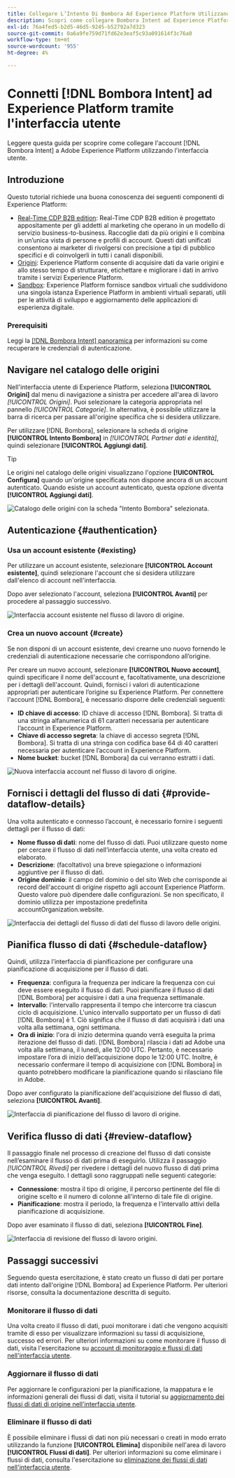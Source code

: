 ```yaml
---
title: Collegare L’Intento Di Bombora Ad Experience Platform Utilizzando L’Interfaccia Utente
description: Scopri come collegare Bombora Intent ad Experience Platform
exl-id: 76a4fed5-b2d5-46d5-9245-b52792a7d323
source-git-commit: 0a6a9fe759d71fd62e3eaf5c93a091614f3c76a0
workflow-type: tm+mt
source-wordcount: '955'
ht-degree: 4%

---
```


# Connetti [!DNL Bombora Intent] ad Experience Platform tramite l&#39;interfaccia utente

Leggere questa guida per scoprire come collegare l&#39;account [!DNL Bombora Intent] a Adobe Experience Platform utilizzando l&#39;interfaccia utente.

## Introduzione

Questo tutorial richiede una buona conoscenza dei seguenti componenti di Experience Platform:

* [Real-Time CDP B2B edition](../../../../../rtcdp/b2b-overview.md): Real-Time CDP B2B edition è progettato appositamente per gli addetti al marketing che operano in un modello di servizio business-to-business. Raccoglie dati da più origini e li combina in un’unica vista di persone e profili di account. Questi dati unificati consentono ai marketer di rivolgersi con precisione a tipi di pubblico specifici e di coinvolgerli in tutti i canali disponibili.
* [Origini](../../../../home.md): Experience Platform consente di acquisire dati da varie origini e allo stesso tempo di strutturare, etichettare e migliorare i dati in arrivo tramite i servizi Experience Platform.
* [Sandbox](../../../../../sandboxes/home.md): Experience Platform fornisce sandbox virtuali che suddividono una singola istanza Experience Platform in ambienti virtuali separati, utili per le attività di sviluppo e aggiornamento delle applicazioni di esperienza digitale.

### Prerequisiti

Leggi la [[!DNL Bombora Intent] panoramica](../../../../connectors/data-partners/bombora.md) per informazioni su come recuperare le credenziali di autenticazione.

## Navigare nel catalogo delle origini

Nell&#39;interfaccia utente di Experience Platform, seleziona **[!UICONTROL Origini]** dal menu di navigazione a sinistra per accedere all&#39;area di lavoro *[!UICONTROL Origini]*. Puoi selezionare la categoria appropriata nel pannello *[!UICONTROL Categorie]*. In alternativa, è possibile utilizzare la barra di ricerca per passare all&#39;origine specifica che si desidera utilizzare.

Per utilizzare [!DNL Bombora], selezionare la scheda di origine **[!UICONTROL Intento Bombora]** in *[!UICONTROL Partner dati e identità]*, quindi selezionare **[!UICONTROL Aggiungi dati]**.

>[!TIP]
>
>Le origini nel catalogo delle origini visualizzano l&#39;opzione **[!UICONTROL Configura]** quando un&#39;origine specificata non dispone ancora di un account autenticato. Quando esiste un account autenticato, questa opzione diventa **[!UICONTROL Aggiungi dati]**.

![Catalogo delle origini con la scheda &quot;Intento Bombora&quot; selezionata.](../../../../images/tutorials/create/bombora/catalog.png)

## Autenticazione {#authentication}

### Usa un account esistente {#existing}

Per utilizzare un account esistente, selezionare **[!UICONTROL Account esistente]**, quindi selezionare l&#39;account che si desidera utilizzare dall&#39;elenco di account nell&#39;interfaccia.

Dopo aver selezionato l&#39;account, seleziona **[!UICONTROL Avanti]** per procedere al passaggio successivo.

![Interfaccia account esistente nel flusso di lavoro di origine.](../../../../images/tutorials/create/bombora/existing.png)

### Crea un nuovo account {#create}

Se non disponi di un account esistente, devi crearne uno nuovo fornendo le credenziali di autenticazione necessarie che corrispondono all’origine.

Per creare un nuovo account, selezionare **[!UICONTROL Nuovo account]**, quindi specificare il nome dell&#39;account e, facoltativamente, una descrizione per i dettagli dell&#39;account. Quindi, fornisci i valori di autenticazione appropriati per autenticare l’origine su Experience Platform. Per connettere l&#39;account [!DNL Bombora], è necessario disporre delle credenziali seguenti:

* **ID chiave di accesso**: ID chiave di accesso [!DNL Bombora]. Si tratta di una stringa alfanumerica di 61 caratteri necessaria per autenticare l’account in Experience Platform.
* **Chiave di accesso segreta**: la chiave di accesso segreta [!DNL Bombora]. Si tratta di una stringa con codifica base 64 di 40 caratteri necessaria per autenticare l’account in Experience Platform.
* **Nome bucket**: bucket [!DNL Bombora] da cui verranno estratti i dati.

![Nuova interfaccia account nel flusso di lavoro di origine.](../../../../images/tutorials/create/bombora/new.png)

## Fornisci i dettagli del flusso di dati {#provide-dataflow-details}

Una volta autenticato e connesso l’account, è necessario fornire i seguenti dettagli per il flusso di dati:

* **Nome flusso di dati**: nome del flusso di dati. Puoi utilizzare questo nome per cercare il flusso di dati nell’interfaccia utente, una volta creato ed elaborato.
* **Descrizione**: (facoltativo) una breve spiegazione o informazioni aggiuntive per il flusso di dati.
* **Origine dominio**: il campo del dominio o del sito Web che corrisponde ai record dell&#39;account di origine rispetto agli account Experience Platform. Questo valore può dipendere dalle configurazioni. Se non specificato, il dominio utilizza per impostazione predefinita accountOrganization.website.

![Interfaccia dei dettagli del flusso di dati del flusso di lavoro delle origini.](../../../../images/tutorials/create/bombora/dataflow-detail.png)

## Pianifica flusso di dati {#schedule-dataflow}

Quindi, utilizza l’interfaccia di pianificazione per configurare una pianificazione di acquisizione per il flusso di dati.

* **Frequenza**: configura la frequenza per indicare la frequenza con cui deve essere eseguito il flusso di dati. Puoi pianificare il flusso di dati [!DNL Bombora] per acquisire i dati a una frequenza settimanale.
* **Intervallo**: l&#39;intervallo rappresenta il tempo che intercorre tra ciascun ciclo di acquisizione. L&#39;unico intervallo supportato per un flusso di dati [!DNL Bombora] è 1. Ciò significa che il flusso di dati acquisirà i dati una volta alla settimana, ogni settimana.
* **Ora di inizio**: l&#39;ora di inizio determina quando verrà eseguita la prima iterazione del flusso di dati. [!DNL Bombora] rilascia i dati ad Adobe una volta alla settimana, il lunedì, alle 12:00 UTC. Pertanto, è necessario impostare l’ora di inizio dell’acquisizione dopo le 12:00 UTC. Inoltre, è necessario confermare il tempo di acquisizione con [!DNL Bombora] in quanto potrebbero modificare la pianificazione quando si rilasciano file in Adobe.

Dopo aver configurato la pianificazione dell&#39;acquisizione del flusso di dati, seleziona **[!UICONTROL Avanti]**.

![Interfaccia di pianificazione del flusso di lavoro di origine.](../../../../images/tutorials/create/bombora/scheduling.png)

## Verifica flusso di dati {#review-dataflow}

Il passaggio finale nel processo di creazione del flusso di dati consiste nell’esaminare il flusso di dati prima di eseguirlo. Utilizza il passaggio *[!UICONTROL Rivedi]* per rivedere i dettagli del nuovo flusso di dati prima che venga eseguito. I dettagli sono raggruppati nelle seguenti categorie:

* **Connessione**: mostra il tipo di origine, il percorso pertinente del file di origine scelto e il numero di colonne all&#39;interno di tale file di origine.
* **Pianificazione**: mostra il periodo, la frequenza e l&#39;intervallo attivi della pianificazione di acquisizione.

Dopo aver esaminato il flusso di dati, seleziona **[!UICONTROL Fine]**.

![Interfaccia di revisione del flusso di lavoro origini.](../../../../images/tutorials/create/bombora/review.png)

## Passaggi successivi

Seguendo questa esercitazione, è stato creato un flusso di dati per portare dati intento dall&#39;origine [!DNL Bombora] ad Experience Platform. Per ulteriori risorse, consulta la documentazione descritta di seguito.

### Monitorare il flusso di dati

Una volta creato il flusso di dati, puoi monitorare i dati che vengono acquisiti tramite di esso per visualizzare informazioni su tassi di acquisizione, successo ed errori. Per ulteriori informazioni su come monitorare il flusso di dati, visita l&#39;esercitazione su [account di monitoraggio e flussi di dati nell&#39;interfaccia utente](../../../../../dataflows/ui/monitor-sources.md).

### Aggiornare il flusso di dati

Per aggiornare le configurazioni per la pianificazione, la mappatura e le informazioni generali dei flussi di dati, visita il tutorial su [aggiornamento dei flussi di dati di origine nell&#39;interfaccia utente](../../update-dataflows.md).

### Eliminare il flusso di dati

È possibile eliminare i flussi di dati non più necessari o creati in modo errato utilizzando la funzione **[!UICONTROL Elimina]** disponibile nell&#39;area di lavoro **[!UICONTROL Flussi di dati]**. Per ulteriori informazioni su come eliminare i flussi di dati, consulta l&#39;esercitazione su [eliminazione dei flussi di dati nell&#39;interfaccia utente](../../delete.md).

